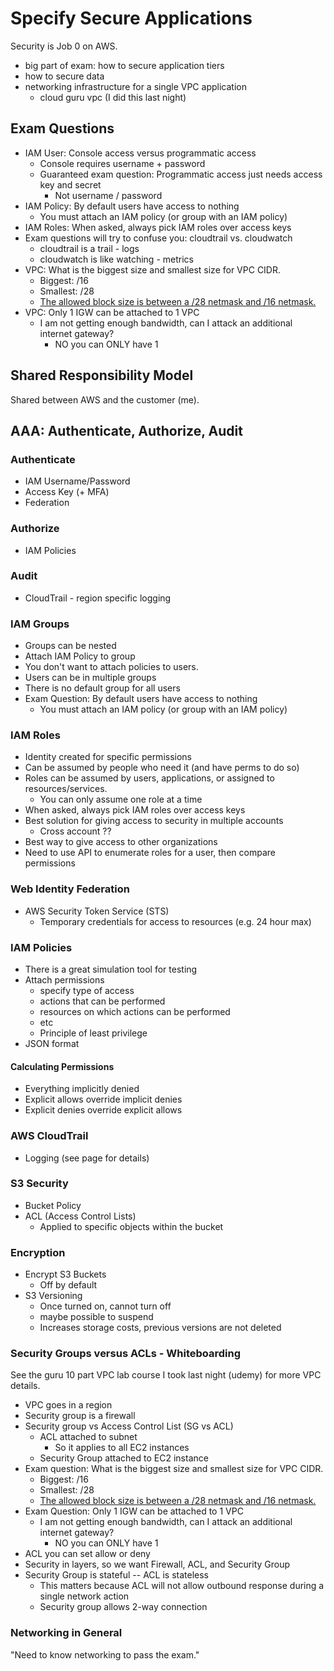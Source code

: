 # Specify Secure Applications

Security is Job 0 on AWS.

- big part of exam: how to secure application tiers
- how to secure data
- networking infrastructure for a single VPC application
  - cloud guru vpc (I did this last night)


## Exam Questions

- IAM User: Console access versus programmatic access
  - Console requires username + password
  - Guaranteed exam question: Programmatic access just needs access key and secret
    - Not username / password
- IAM Policy: By default users have access to nothing
  - You must attach an IAM policy (or group with an IAM policy)
- IAM Roles: When asked, always pick IAM roles over access keys
- Exam questions will try to confuse you: cloudtrail vs. cloudwatch
  - cloudtrail is a trail - logs
  - cloudwatch is like watching - metrics
- VPC: What is the biggest size and smallest size for VPC CIDR.
  - Biggest: /16
  - Smallest: /28
  - [The allowed block size is between a /28 netmask and /16 netmask.](https://docs.aws.amazon.com/vpc/latest/userguide/VPC_Subnets.html#targetText=When%20you%20create%20a%20VPC,255.255%20(172.16%2F12%20prefix))
- VPC: Only 1 IGW can be attached to 1 VPC
  - I am not getting enough bandwidth, can I attack an additional internet gateway?
    - NO you can ONLY have 1

## Shared Responsibility Model

Shared between AWS and the customer (me).


## AAA: Authenticate, Authorize, Audit

### Authenticate

- IAM Username/Password
- Access Key (+ MFA)
- Federation

### Authorize

- IAM Policies

### Audit

- CloudTrail - region specific logging


### IAM Groups

- Groups can be nested
- Attach IAM Policy to group
- You don't want to attach policies to users.
- Users can be in multiple groups
- There is no default group for all users
- Exam Question: By default users have access to nothing
  - You must attach an IAM policy (or group with an IAM policy)

### IAM Roles

- Identity created for specific permissions
- Can be assumed by people who need it (and have perms to do so)
- Roles can be assumed by users, applications, or assigned to resources/services.
  - You can only assume one role at a time
- When asked, always pick IAM roles over access keys
- Best solution for giving access to security in multiple accounts
  - Cross account ??
- Best way to give access to other organizations
- Need to use API to enumerate roles for a user, then compare permissions


### Web Identity Federation

- AWS Security Token Service (STS)
  - Temporary credentials for access to resources (e.g. 24 hour max)


### IAM Policies

- There is a great simulation tool for testing
- Attach permissions
  - specify type of access
  - actions that can be performed
  - resources on which actions can be performed
  - etc
  - Principle of least privilege
- JSON format

#### Calculating Permissions

- Everything implicitly denied
- Explicit allows override implicit denies
- Explicit denies override explicit allows


### AWS CloudTrail

- Logging (see page for details)


### S3 Security

- Bucket Policy
- ACL (Access Control Lists)
  - Applied to specific objects within the bucket


### Encryption

- Encrypt S3 Buckets
  - Off by default
- S3 Versioning
  - Once turned on, cannot turn off
  - maybe possible to suspend
  - Increases storage costs, previous versions are not deleted


### Security Groups versus ACLs - Whiteboarding

See the guru 10 part VPC lab course I took last night (udemy) for more VPC details.

- VPC goes in a region
- Security group is a firewall
- Security group vs Access Control List (SG vs ACL)
  - ACL attached to subnet
    - So it applies to all EC2 instances
  - Security Group attached to EC2 instance
- Exam question: What is the biggest size and smallest size for VPC CIDR.
  - Biggest: /16
  - Smallest: /28
  - [The allowed block size is between a /28 netmask and /16 netmask.](https://docs.aws.amazon.com/vpc/latest/userguide/VPC_Subnets.html#targetText=When%20you%20create%20a%20VPC,255.255%20(172.16%2F12%20prefix))
- Exam Question: Only 1 IGW can be attached to 1 VPC
  - I am not getting enough bandwidth, can I attack an additional internet gateway?
    - NO you can ONLY have 1
- ACL you can set allow or deny
- Security in layers, so we want Firewall, ACL, and Security Group
- Security Group is stateful -- ACL is stateless
  - This matters because ACL will not allow outbound response during a single network action
  - Security group allows 2-way connection


### Networking in General

"Need to know networking to pass the exam."


